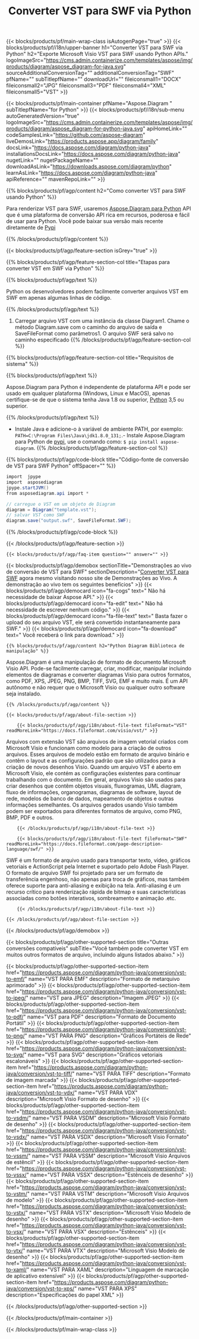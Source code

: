 ﻿---
title: Converter VST para SWF via Python 
weight: 1960
url: /pt/python-java/conversion/vst-to-swf/ 
description: Exemplo de código de conversão Python para formato VST em arquivo SWF. Use este código de exemplo para converter VST em SWF em qualquer aplicativo baseado em Python.
---
{{< blocks/products/pf/main-wrap-class isAutogenPage="true" >}}
{{< blocks/products/pf/i18n/upper-banner h1="Converter VST para SWF via Python" h2="Exporte Microsoft Visio VST para SWF usando Python APIs." logoImageSrc="https://cms.admin.containerize.com/templates/aspose/img/products/diagram/aspose_diagram-for-java.svg" sourceAdditionalConversionTag="" additionalConversionTag="SWF" pfName="" subTitlepfName="" downloadUrl="" fileiconsmall1="DOCX" fileiconsmall2="JPG" fileiconsmall3="PDF" fileiconsmall4="XML" fileiconsmall5="VST" >}}

{{< blocks/products/pf/main-container pfName="Aspose.Diagram " subTitlepfName="for Python" >}}
{{< blocks/products/pf/i18n/sub-menu autoGeneratedVersion="true" logoImageSrc="https://cms.admin.containerize.com/templates/aspose/img/products/diagram/aspose_diagram-for-python-java.svg" apiHomeLink="" codeSamplesLink="https://github.com/aspose-diagram" liveDemosLink="https://products.aspose.app/diagram/family" docsLink="https://docs.aspose.com/diagram/python-java" installationsDocsLink="https://docs.aspose.com/diagram/python-java" nugetLink="" nugetPackageName="" downloadAsLink="https://downloads.aspose.com/diagram/python" learnAsLink="https://docs.aspose.com/diagram/python-java" apiReference="" mavenRepoLink="" >}}

{{% blocks/products/pf/agp/content h2="Como converter VST para SWF usando Python" %}}

 Para renderizar VST para SWF, usaremos
 [Aspose.Diagram para Python](https://products.aspose.com/diagram/python-java/) 
 API que é uma plataforma de conversão API rica em recursos, poderosa e fácil de usar para Python. Você pode baixar sua versão mais recente diretamente de
 [Pypi](https://pypi.org/project/aspose-diagram/) 

{{% /blocks/products/pf/agp/content %}}

{{< blocks/products/pf/agp/feature-section isGrey="true" >}}

{{% blocks/products/pf/agp/feature-section-col title="Etapas para converter VST em SWF via Python" %}}

{{% blocks/products/pf/agp/text %}}

 Python os desenvolvedores podem facilmente converter arquivos VST em SWF em apenas algumas linhas de código.

{{% /blocks/products/pf/agp/text %}}

1. Carregar arquivo VST com uma instância da classe Diagram1. Chame o método Diagram.save com o caminho do arquivo de saída e SaveFileFormat como parâmetros1. O arquivo SWF será salvo no caminho especificado
{{% /blocks/products/pf/agp/feature-section-col %}}

{{% blocks/products/pf/agp/feature-section-col title="Requisitos de sistema" %}}

{{% blocks/products/pf/agp/text %}}

 Aspose.Diagram para Python é independente de plataforma API e pode ser usado em qualquer plataforma (Windows, Linux e MacOS), apenas certifique-se de que o sistema tenha Java 1.8 ou superior, [Python](https://www.python.org/downloads/) 3,5 ou superior. 
 
{{% /blocks/products/pf/agp/text %}}

- Instale Java e adicione-o à variável de ambiente PATH, por exemplo: <code>PATH=C:\Program Files\Java\jdk1.8.0_131;</code>.- Instale Aspose.Diagram para Python de <a href="https://pypi.org/project/aspose-diagram/">pypi</a>, use o comando como: <code>$ pip install aspose-diagram</code>.
{{% /blocks/products/pf/agp/feature-section-col %}}

{{% blocks/products/pf/agp/code-block title="Código-fonte de conversão de VST para SWF Python" offSpacer="" %}}

```cs
import  jpype     
import  asposediagram     
jpype.startJVM() 
from asposediagram.api import *

// carregue o VST em um objeto de Diagram 
diagram = Diagram("template.vst");
// salvar VST como SWF 
diagram.save("output.swf", SaveFileFormat.SWF);   


```

{{% /blocks/products/pf/agp/code-block %}}

{{< /blocks/products/pf/agp/feature-section >}}

    {{< blocks/products/pf/agp/faq-item question="" answer="" >}}
 

<!-- aboutfile Starts -->

{{< blocks/products/pf/agp/demobox sectionTitle="Demonstrações ao vivo de conversão de VST para SWF" sectionDescription="[Converter VST para SWF](https://products.aspose.app/diagram/conversion/vst-to-swf) agora mesmo visitando nosso site de Demonstrações ao Vivo. A demonstração ao vivo tem os seguintes benefícios" >}}
        {{< blocks/products/pf/agp/democard icon="fa-cogs" text=" Não há necessidade de baixar Aspose API." >}}
        {{< blocks/products/pf/agp/democard icon="fa-edit" text=" Não há necessidade de escrever nenhum código." >}}
        {{< blocks/products/pf/agp/democard icon="fa-file-text" text=" Basta fazer o upload do seu arquivo VST, ele será convertido instantaneamente para SWF." >}}
        {{< blocks/products/pf/agp/democard icon="fa-download" text=" Você receberá o link para download." >}}

    {{% blocks/products/pf/agp/content h2="Python Diagram Biblioteca de manipulação" %}}

 Aspose.Diagram é uma manipulação de formato de documento Microsoft Visio API. Pode-se facilmente carregar, criar, modificar, manipular incluindo elementos de diagramas e converter diagramas Visio para outros formatos, como PDF, XPS, JPEG, PNG, BMP, TIFF, SVG, EMF e muito mais. É um API autônomo e não requer que o Microsoft Visio ou qualquer outro software seja instalado.  



    {{% /blocks/products/pf/agp/content %}}

    {{< blocks/products/pf/agp/about-file-section >}}

        {{< blocks/products/pf/agp/i18n/about-file-text fileFormat="VST" readMoreLink="https://docs.fileformat.com/visio/vst/" >}}

Arquivos com extensão VST são arquivos de imagem vetorial criados com Microsoft Visio e funcionam como modelo para a criação de outros arquivos. Esses arquivos de modelo estão em formato de arquivo binário e contêm o layout e as configurações padrão que são utilizados para a criação de novos desenhos Visio. Quando um arquivo VST é aberto em Microsoft Visio, ele contém as configurações existentes para continuar trabalhando com o documento. Em geral, arquivos Visio são usados para criar desenhos que contêm objetos visuais, fluxogramas, UML diagram, fluxo de informações, organogramas, diagramas de software, layout de rede, modelos de banco de dados, mapeamento de objetos e outras informações semelhantes. Os arquivos gerados usando Visio também podem ser exportados para diferentes formatos de arquivo, como PNG, BMP, PDF e outros. 


        {{< /blocks/products/pf/agp/i18n/about-file-text >}}

        {{< blocks/products/pf/agp/i18n/about-file-text fileFormat="SWF" readMoreLink="https://docs.fileformat.com/page-description-language/swf/" >}}

SWF é um formato de arquivo usado para transportar texto, vídeo, gráficos vetoriais e ActionScript pela Internet e suportado pelo Adobe Flash Player. O formato de arquivo SWF foi projetado para ser um formato de transferência engenhoso, não apenas para troca de gráficos, mas também oferece suporte para anti-aliasing e exibição na tela. Anti-aliasing é um recurso crítico para renderização rápida de bitmap e suas características associadas como botões interativos, sombreamento e animação .etc.


        {{< /blocks/products/pf/agp/i18n/about-file-text >}}

    {{< /blocks/products/pf/agp/about-file-section >}}

{{< /blocks/products/pf/agp/demobox >}}

<!-- aboutfile Ends -->

{{< blocks/products/pf/agp/other-supported-section title="Outras conversões compatíveis" subTitle="Você também pode converter VST em muitos outros formatos de arquivo, incluindo alguns listados abaixo." >}}

{{< blocks/products/pf/agp/other-supported-section-item href="https://products.aspose.com/diagram/python-java/conversion/vst-to-emf/" name="VST PARA EMF" description="Formato de metarquivo aprimorado" >}}
{{< blocks/products/pf/agp/other-supported-section-item href="https://products.aspose.com/diagram/python-java/conversion/vst-to-jpeg/" name="VST para JPEG" description="Imagem JPEG" >}}
{{< blocks/products/pf/agp/other-supported-section-item href="https://products.aspose.com/diagram/python-java/conversion/vst-to-pdf/" name="VST para PDF" description="Formato de Documento Portátil" >}}
{{< blocks/products/pf/agp/other-supported-section-item href="https://products.aspose.com/diagram/python-java/conversion/vst-to-png/" name="VST PARA PNG" description="Gráficos Portáteis de Rede" >}}
{{< blocks/products/pf/agp/other-supported-section-item href="https://products.aspose.com/diagram/python-java/conversion/vst-to-svg/" name="VST para SVG" description="Gráficos vetoriais escalonáveis" >}}
{{< blocks/products/pf/agp/other-supported-section-item href="https://products.aspose.com/diagram/python-java/conversion/vst-to-tiff/" name="VST PARA TIFF" description="Formato de imagem marcada" >}}
{{< blocks/products/pf/agp/other-supported-section-item href="https://products.aspose.com/diagram/python-java/conversion/vst-to-vdx/" name="VST PARA VDX" description="Microsoft Visio Formato de desenho" >}}
{{< blocks/products/pf/agp/other-supported-section-item href="https://products.aspose.com/diagram/python-java/conversion/vst-to-vsdm/" name="VST PARA VSDM" description="Microsoft Visio Formato de desenho" >}}
{{< blocks/products/pf/agp/other-supported-section-item href="https://products.aspose.com/diagram/python-java/conversion/vst-to-vsdx/" name="VST PARA VSDX" description="Microsoft Visio Formato" >}}
{{< blocks/products/pf/agp/other-supported-section-item href="https://products.aspose.com/diagram/python-java/conversion/vst-to-vssm/" name="VST PARA VSSM" description="Microsoft Visio Arquivos de estêncil" >}}
{{< blocks/products/pf/agp/other-supported-section-item href="https://products.aspose.com/diagram/python-java/conversion/vst-to-vssx/" name="VST PARA VSSX" description="Estênceis de desenho" >}}
{{< blocks/products/pf/agp/other-supported-section-item href="https://products.aspose.com/diagram/python-java/conversion/vst-to-vstm/" name="VST PARA VSTM" description="Microsoft Visio Arquivos de modelo" >}}
{{< blocks/products/pf/agp/other-supported-section-item href="https://products.aspose.com/diagram/python-java/conversion/vst-to-vstx/" name="VST PARA VSTX" description="Microsoft Visio Modelo de desenho" >}}
{{< blocks/products/pf/agp/other-supported-section-item href="https://products.aspose.com/diagram/python-java/conversion/vst-to-vsx/" name="VST PARA VSX" description="Estênceis" >}}
{{< blocks/products/pf/agp/other-supported-section-item href="https://products.aspose.com/diagram/python-java/conversion/vst-to-vtx/" name="VST PARA VTX" description="Microsoft Visio Modelo de desenho" >}}
{{< blocks/products/pf/agp/other-supported-section-item href="https://products.aspose.com/diagram/python-java/conversion/vst-to-xaml/" name="VST PARA XAML" description="Linguagem de marcação de aplicativo extensível" >}}
{{< blocks/products/pf/agp/other-supported-section-item href="https://products.aspose.com/diagram/python-java/conversion/vst-to-xps/" name="VST PARA XPS" description="Especificações do papel XML" >}}

{{< /blocks/products/pf/agp/other-supported-section >}}

{{< /blocks/products/pf/main-container >}}
    
{{< /blocks/products/pf/main-wrap-class >}}